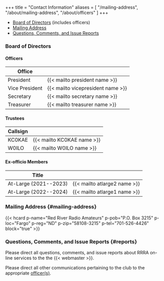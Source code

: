 +++
title = "Contact Information"
aliases = [ "/mailing-address", "/about/mailing-address", "/about/officers" ]
+++
* [Board of Directors](#board-of-directors) (includes officers)
* [Mailing Address](#mailing-address)
* [Questions, Comments, and Issue Reports](#reports)

### Board of Directors

#### Officers

| Office         |                                   |
| -------------- | --------------------------------- |
| President      | {{< mailto president name >}}     |
| Vice President | {{< mailto vicepresident name >}} |
| Secretary      | {{< mailto secretary name >}}     |
| Treasurer      | {{< mailto treasurer name >}}     |

#### Trustees

| Callsign       |                              |
| -------------- | ---------------------------- |
| KC0KAE         | {{< mailto KC0KAE name >}}     |
| W0ILO          | {{< mailto W0ILO name >}}    |

#### Ex-officio Members

<!--* None for 2021-->
<!--| President (2019-2022) | {{< mailto W0JPJ name >}}    | -->

| Title                 |                              |
| --------------------- |----------------------------- |
| At-Large (2021--2023) | {{< mailto atlarge2 name >}} |
| At-Large (2022--2024) | {{< mailto atlarge1 name >}} |

### Mailing Address {#mailing-address}

{{< hcard p-name="Red River Radio Amateurs" p-pob="P.O. Box 3215" p-loc="Fargo" p-reg="ND" p-zip="58108-3215" p-tel="701-526-4426" block="true" >}}

### Questions, Comments, and Issue Reports {#reports}

Please direct all questions, comments, and issue reports about 
RRRA on-line services to the the {{< webmaster >}}.

Please direct all other communications pertaining to the club to the
appropriate [officer\(s\)](#officers).
